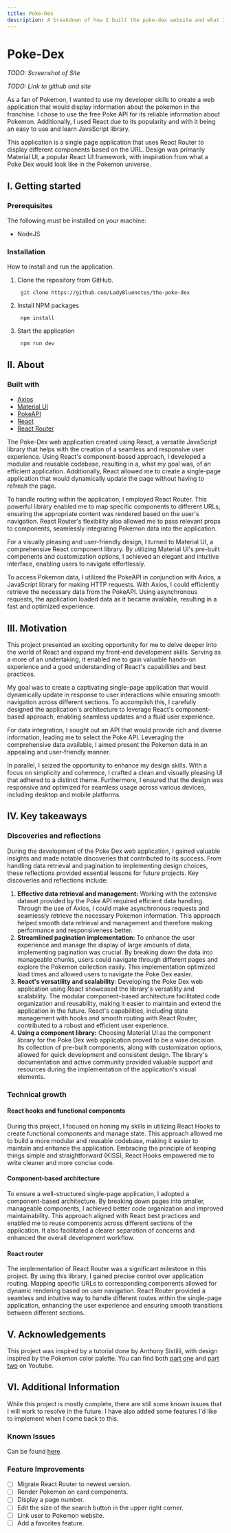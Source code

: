 ```yaml
---
title: Poke-Dex
description: A breakdown of how I built the poke-dex website and what I learned in the process.
---
```


# Poke-Dex

*TODO: Screenshot of Site*

*TODO: Link to github and site*

As a fan of Pokemon, I wanted to use my developer skills to create a web application that would display information about the pokemon in the franchise. I chose to use the free Poke API for its reliable information about Pokemon. Additionally, I used React due to its popularity and with it being an easy to use and learn JavaScript library. 

This application is a single page application that uses React Router to display different components based on the URL. Design was primarily Material UI, a popular React UI framework, with inspiration from what a Poke Dex would look like in the Pokemon universe.

## I. Getting started

### Prerequisites

The following must be installed on your machine:

* NodeJS

### Installation

How to install and run the application.

1. Clone the repository from GitHub.

        git clone https://github.com/LadyBluenotes/the-poke-dex

2. Install NPM packages

        npm install

3. Start the application

        npm run dev

## II. About

### Built with

* [Axios](https://axios-http.com/docs/intro)
* [Material UI](https://mui.com/)
* [PokeAPI](https://pokeapi.co/)
* [React](https://react.dev/)
* [React Router](https://reactrouter.com/)

The Poke-Dex web application created using React, a versatile JavaScript library that helps with the creation of a seamless and responsive user experience. Using React's component-based approach, I developed a modular and reusable codebase, resulting in a, what my goal was, of an efficient application. Additionally, React allowed me to create a single-page application that would dynamically update the page without having to refresh the page.

To handle routing within the application, I employed React Router. This powerful library enabled me to map specific components to different URLs, ensuring the appropriate content was rendered based on the user's navigation. React Router's flexibility also allowed me to pass relevant props to components, seamlessly integrating Pokemon data into the application.

For a visually pleasing and user-friendly design, I turned to Material UI, a comprehensive React component library. By utilizing Material UI's pre-built components and customization options, I achieved an elegant and intuitive interface, enabling users to navigate effortlessly.

To access Pokemon data, I utilized the PokeAPI in conjunction with Axios, a JavaScript library for making HTTP requests. With Axios, I could efficiently retrieve the necessary data from the PokeAPI. Using asynchronous requests, the application loaded data as it became available, resulting in a fast and optimized experience.

## III. Motivation

This project presented an exciting opportunity for me to delve deeper into the world of React and expand my front-end development skills. Serving as a more of an undertaking, it enabled me to gain valuable hands-on experience and a good understanding of React's capabilities and best practices.

My goal was to create a captivating single-page application that would dynamically update in response to user interactions while ensuring smooth navigation across different sections. To accomplish this, I carefully designed the application's architecture to leverage React's component-based approach, enabling seamless updates and a fluid user experience.

For data integration, I sought out an API that would provide rich and diverse information, leading me to select the Poke API. Leveraging the comprehensive data available, I aimed present the Pokemon data in an appealing and user-friendly manner.

In parallel, I seized the opportunity to enhance my design skills. With a focus on simplicity and coherence, I crafted a clean and visually pleasing UI that adhered to a distinct theme. Furthermore, I ensured that the design was responsive and optimized for seamless usage across various devices, including desktop and mobile platforms.

## IV. Key takeaways

### Discoveries and reflections

During the development of the Poke Dex web application, I gained valuable insights and made notable discoveries that contributed to its success. From handling data retrieval and pagination to implementing design choices, these reflections provided essential lessons for future projects. Key discoveries and reflections include:
1. **Effective data retrieval and management:** Working with the extensive dataset provided by the Poke API required efficient data handling. Through the use of Axios, I could make asynchronous requests and seamlessly retrieve the necessary Pokemon information. This approach helped smooth data retrieval and management and therefore making performance and responsiveness better.
2. **Streamlined pagination implementation:** To enhance the user experience and manage the display of large amounts of data, implementing pagination was crucial. By breaking down the data into manageable chunks, users could navigate through different pages and explore the Pokemon collection easily. This implementation optimized load times and allowed users to navigate the Poke Dex easier.
3. **React's versatility and scalability**: Developing the Poke Dex web application using React showcased the library's versatility and scalability. The modular component-based architecture facilitated code organization and reusability, making it easier to maintain and extend the application in the future. React's capabilities, including state management with hooks and smooth routing with React Router, contributed to a robust and efficient user experience.
4. **Using a component library:** Choosing Material UI as the component library for the Poke Dex web application proved to be a wise decision. Its collection of pre-built components, along with customization options, allowed for quick development and consistent design. The library's documentation and active community provided valuable support and resources during the implementation of the application's visual elements.

### Technical growth

#### React hooks and functional components

During this project, I focused on honing my skills in utilizing React Hooks to create functional components and manage state. This approach allowed me to build a more modular and reusable codebase, making it easier to maintain and enhance the application. Embracing the principle of keeping things simple and straightforward (KISS), React Hooks empowered me to write cleaner and more concise code.

#### Component-based architecture

To ensure a well-structured single-page application, I adopted a component-based architecture. By breaking down pages into smaller, manageable components, I achieved better code organization and improved maintainability. This approach aligned with React best practices and enabled me to reuse components across different sections of the application. It also facilitated a clearer separation of concerns and enhanced the overall development workflow.

#### React router

The implementation of React Router was a significant milestone in this project. By using this library, I gained precise control over application routing. Mapping specific URLs to corresponding components allowed for dynamic rendering based on user navigation. React Router provided a seamless and intuitive way to handle different routes within the single-page application, enhancing the user experience and ensuring smooth transitions between different sections.

## V. Acknowledgements

This project was inspired by a tutorial done by Anthony Sistilli, with design inspired by the Pokemon color palette. You can find both [part one](https://www.youtube.com/watch?v=gGcLQ2sZFeg) and [part two](https://www.youtube.com/watch?v=XmTCeWbVjpM) on Youtube.

## VI. Additional Information

While this project is mostly complete, there are still some known issues that I will work to resolve in the future. I have also added some features I'd like to implement when I come back to this.

### Known Issues

Can be found [here](https://github.com/LadyBluenotes/the-poke-dex/issues).

### Feature Improvements

- [ ] Migrate React Router to newest version.
- [ ] Render Pokemon on card components.
- [ ] Display a page number.
- [ ] Edit the size of the search button in the upper right corner.
- [ ] Link user to Pokemon website.
- [ ] Add a favorites feature.
